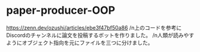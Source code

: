 # paper-producer-OOP

https://zenn.dev/ozushi/articles/ebe3f47bf50a86
/n上のコードを参考にDiscordのチャンネルに論文を投稿するボットを作りました。
/n人類が読みやすようにオブジェクト指向を元にファイルを三つに分けました。
